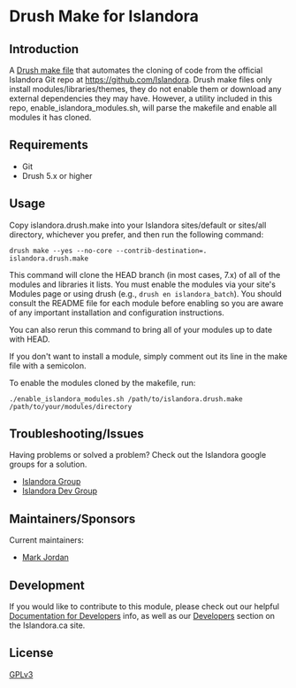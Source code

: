 # Drush Make for Islandora

## Introduction

A [Drush make file](http://drush.ws/docs/make.txt) that automates the cloning of code from the official Islandora Git repo at https://github.com/Islandora. Drush make files only install modules/libraries/themes, they do not enable them or download any external dependencies they may have. However, a utility included in this repo, enable_islandora_modules.sh, will parse the makefile and enable all modules it has cloned.

## Requirements

* Git
* Drush 5.x or higher

## Usage

Copy islandora.drush.make into your Islandora sites/default or sites/all directory, whichever you prefer, and then run the following command:

```
drush make --yes --no-core --contrib-destination=. islandora.drush.make
```

This command will clone the HEAD branch (in most cases, 7.x) of all of the modules and libraries it lists. You must enable the modules via your site's Modules page or using drush (e.g., ```drush en islandora_batch```). You should consult the README file for each module before enabling so you are aware of any important installation and configuration instructions.

You can also rerun this command to bring all of your modules up to date with HEAD.

If you don't want to install a module, simply comment out its line in the make file with a semicolon.

To enable the modules cloned by the makefile, run:

```
./enable_islandora_modules.sh /path/to/islandora.drush.make /path/to/your/modules/directory
```

## Troubleshooting/Issues

Having problems or solved a problem? Check out the Islandora google groups for a solution.

* [Islandora Group](https://groups.google.com/forum/?hl=en&fromgroups#!forum/islandora)
* [Islandora Dev Group](https://groups.google.com/forum/?hl=en&fromgroups#!forum/islandora-dev)

## Maintainers/Sponsors

Current maintainers:

* [Mark Jordan](https://github.com/mjordan)

## Development

If you would like to contribute to this module, please check out our helpful [Documentation for Developers](https://github.com/Islandora/islandora/wiki#wiki-documentation-for-developers) info, as well as our [Developers](http://islandora.ca/developers) section on the Islandora.ca site.

## License

[GPLv3](http://www.gnu.org/licenses/gpl-3.0.txt)
